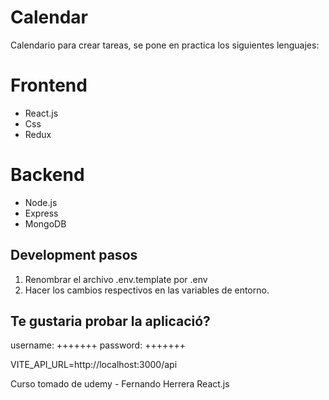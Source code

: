 # Calendar

Calendario para crear tareas, se pone en practica los siguientes lenguajes:

# Frontend

- React.js
- Css
- Redux

# Backend

- Node.js
- Express
- MongoDB

## Development pasos

1. Renombrar el archivo .env.template por .env
2. Hacer los cambios respectivos en las variables de entorno.

## Te gustaria probar la aplicació? 

username: +++++++
password: +++++++

VITE_API_URL=http://localhost:3000/api



Curso tomado de udemy - Fernando Herrera React.js
